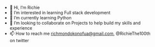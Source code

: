 - 👋 Hi, I’m Richie
- 👀 I’m interested in learning Full stack development
- 🌱 I’m currently learning Python
- 💞️ I’m looking to collaborate on Projects to help build my skills and experience
- 📫 How to reach me richmondokonofua@gmail.com, @RichieThe100th on twitter

<!---
Richiekey/Richiekey is a ✨ special ✨ repository because its `README.md` (this file) appears on your GitHub profile.
You can click the Preview link to take a look at your changes.
--->
